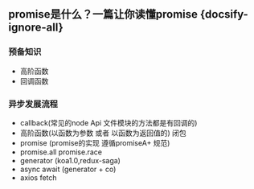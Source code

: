 ## promise是什么？一篇让你读懂promise {docsify-ignore-all}
### 预备知识
* 高阶函数
* 回调函数

### 异步发展流程
- callback(常见的node Api 文件模块的方法都是有回调的)
- 高阶函数(以函数为参数 或者 以函数为返回值的) 闭包
- promise (promise的实现 遵循promiseA+ 规范)
- promise.all promise.race
- generator (koa1.0,redux-saga)
- async await (generator + co)
- axios fetch




